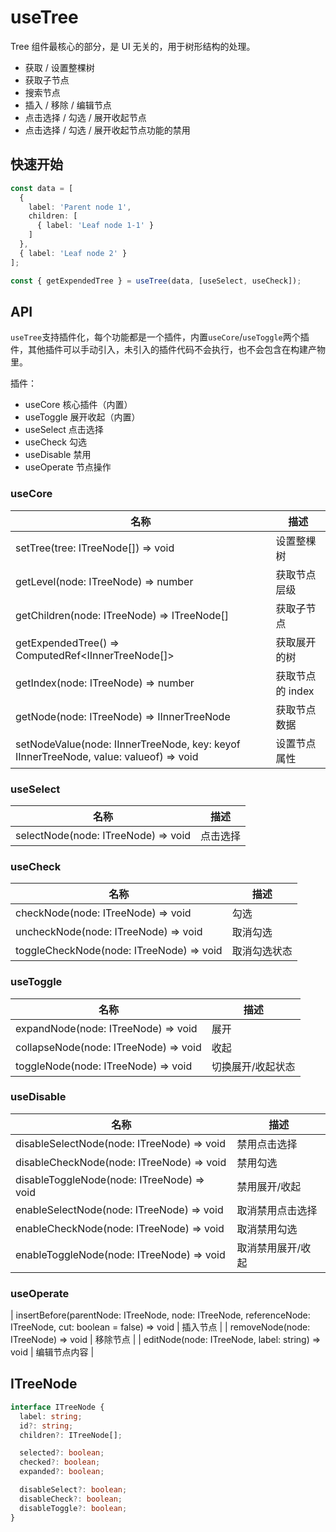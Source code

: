 # useTree

Tree 组件最核心的部分，是 UI 无关的，用于树形结构的处理。

- 获取 / 设置整棵树
- 获取子节点
- 搜索节点
- 插入 / 移除 / 编辑节点
- 点击选择 / 勾选 / 展开收起节点
- 点击选择 / 勾选 / 展开收起节点功能的禁用

## 快速开始

```ts
const data = [
  {
    label: 'Parent node 1',
    children: [
      { label: 'Leaf node 1-1' }
    ]
  },
  { label: 'Leaf node 2' }
];

const { getExpendedTree } = useTree(data, [useSelect, useCheck]);
```

## API

`useTree`支持插件化，每个功能都是一个插件，内置`useCore`/`useToggle`两个插件，其他插件可以手动引入，未引入的插件代码不会执行，也不会包含在构建产物里。

插件：
- useCore 核心插件（内置）
- useToggle 展开收起（内置）
- useSelect 点击选择
- useCheck 勾选
- useDisable 禁用
- useOperate 节点操作

### useCore

| 名称 | 描述 |
| -- | -- |
| setTree(tree: ITreeNode[]) => void | 设置整棵树 |
| getLevel(node: ITreeNode) => number | 获取节点层级 |
| getChildren(node: ITreeNode) => ITreeNode[] | 获取子节点 |
| getExpendedTree() => ComputedRef<IInnerTreeNode[]> | 获取展开的树 |
| getIndex(node: ITreeNode) => number | 获取节点的 index |
| getNode(node: ITreeNode) => IInnerTreeNode | 获取节点数据 |
| setNodeValue(node: IInnerTreeNode, key: keyof IInnerTreeNode, value: valueof<IInnerTreeNode>) => void | 设置节点属性 |

### useSelect

| 名称 | 描述 |
| -- | -- |
| selectNode(node: ITreeNode) => void | 点击选择 |

### useCheck

| 名称 | 描述 |
| -- | -- |
| checkNode(node: ITreeNode) => void | 勾选 |
| uncheckNode(node: ITreeNode) => void | 取消勾选 |
| toggleCheckNode(node: ITreeNode) => void | 取消勾选状态 |

### useToggle

| 名称 | 描述 |
| -- | -- |
| expandNode(node: ITreeNode) => void | 展开 |
| collapseNode(node: ITreeNode) => void | 收起 |
| toggleNode(node: ITreeNode) => void | 切换展开/收起状态 |

### useDisable

| 名称 | 描述 |
| -- | -- |
| disableSelectNode(node: ITreeNode) => void | 禁用点击选择 |
| disableCheckNode(node: ITreeNode) => void | 禁用勾选 |
| disableToggleNode(node: ITreeNode) => void | 禁用展开/收起 |
| enableSelectNode(node: ITreeNode) => void | 取消禁用点击选择 |
| enableCheckNode(node: ITreeNode) => void | 取消禁用勾选 |
| enableToggleNode(node: ITreeNode) => void | 取消禁用展开/收起 |

### useOperate

| insertBefore(parentNode: ITreeNode, node: ITreeNode, referenceNode: ITreeNode, cut: boolean = false) => void | 插入节点 |
| removeNode(node: ITreeNode) => void | 移除节点 |
| editNode(node: ITreeNode, label: string) => void | 编辑节点内容 |

## ITreeNode

```ts
interface ITreeNode {
  label: string;
  id?: string;
  children?: ITreeNode[];

  selected?: boolean;
  checked?: boolean;
  expanded?: boolean;

  disableSelect?: boolean;
  disableCheck?: boolean;
  disableToggle?: boolean;
}
```
